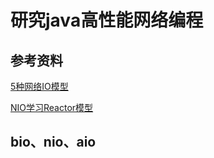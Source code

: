 # 研究java高性能网络编程

## 参考资料

[5种网络IO模型](https://zhuanlan.zhihu.com/p/348973425)

[NIO学习Reactor模型](https://blog.csdn.net/qq924862077/article/details/81026740)

## bio、nio、aio